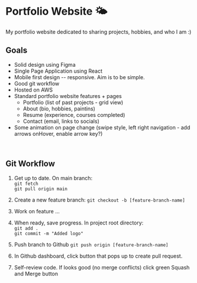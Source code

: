 # Portfolio Website 🌤
My portfolio website dedicated to sharing projects, hobbies, and who I am :)

## Goals

- Solid design using Figma
- Single Page Application using React
- Mobile first design -- responsive. Aim is to be simple.
- Good git workflow
- Hosted on AWS
- Standard portfolio website features + pages
    - Portfolio (list of past projects - grid view)
    - About (bio, hobbies, paintins)
    - Resume (experience, courses completed)
    - Contact (email, links to socials)
- Some animation on page change (swipe style, left right navigation - add arrows onHover, enable arrow key?)

<br>

## Git Workflow

1. Get up to date. On main branch:
    <br> `git fetch`
    <br> `git pull origin main`

2. Create a new feature branch:
    `git checkout -b [feature-branch-name]`
    
3. Work on feature ...

4. When ready, save progress. In project root directory:
    <br> `git add .`
    <br> `git commit -m "Added logo"`
    
5. Push branch to Github
    `git push origin [feature-branch-name]`
    
6. In Github dashboard, click button that pops up to create pull request.

7. Self-review code. If looks good (no merge conflicts) click green Squash and Merge button
  
